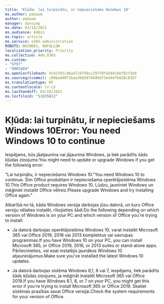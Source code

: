 ```yaml
---
title: 'Kļūda: lai turpinātu, ir nepieciešams Windows 10'
ms.author: pebaum
author: pebaum
manager: dansimp
ms.date: 03/16/2021
ms.audience: Admin
ms.topic: article
ms.service: o365-administration
ROBOTS: NOINDEX, NOFOLLOW
localization_priority: Priority
ms.collection: Adm_O365
ms.custom:
- "9797"
- "9005484"
ms.openlocfilehash: 4cd2191c46a4724750cc297f0fa59418ef82f3e0
ms.sourcegitcommit: c08bed4071baa3bb5879496df3ed44fb828c8367
ms.translationtype: MT
ms.contentlocale: lv-LV
ms.lasthandoff: 03/19/2021
ms.locfileid: "51035812"
---
```

# <a name="error-you-need-windows-10-to-continue"></a><span data-ttu-id="4c5b7-102">Kļūda: lai turpinātu, ir nepieciešams Windows 10</span><span class="sxs-lookup"><span data-stu-id="4c5b7-102">Error: You need Windows 10 to continue</span></span>

<span data-ttu-id="4c5b7-103">Iespējams, būs jāatjaunina vai jājaunina Windows, ja tiek parādīts šāds kļūdas ziņojums:</span><span class="sxs-lookup"><span data-stu-id="4c5b7-103">You might need to update or upgrade Windows if you get the following error:</span></span>

<span data-ttu-id="4c5b7-104">"Lai turpinātu, ir nepieciešams Windows 10.</span><span class="sxs-lookup"><span data-stu-id="4c5b7-104">"You need Windows 10 to continue.</span></span> <span data-ttu-id="4c5b7-105">Šim Office produktam ir nepieciešama operētājsistēma Windows 10.</span><span class="sxs-lookup"><span data-stu-id="4c5b7-105">This Office product requires Windows 10.</span></span> <span data-ttu-id="4c5b7-106">Lūdzu, jauniniet Windows un mēģiniet instalēt Office vēlreiz.</span><span class="sxs-lookup"><span data-stu-id="4c5b7-106">Please upgrade Windows and try installing Office again."</span></span>

<span data-ttu-id="4c5b7-107">Atkarībā no tā, kāda Windows versija darbojas jūsu datorā, un kuru Office versiju vēlaties instalēt, rīkojieties šādi:</span><span class="sxs-lookup"><span data-stu-id="4c5b7-107">Do the following depending on which version of Windows is on your PC and which version of Office you're trying to install:</span></span>

- <span data-ttu-id="4c5b7-108">Ja datorā darbojas operētājsistēma Windows 10, varat instalēt Microsoft 365 vai Office 2019, 2016 vai 2013 komplektus vai savrupas programmas.</span><span class="sxs-lookup"><span data-stu-id="4c5b7-108">If you have Windows 10 on your PC, you can install Microsoft 365, or Office 2019, 2016, or 2013 suites or stand-alone apps.</span></span> <span data-ttu-id="4c5b7-109">Pārliecinieties, vai esat instalējis jaunākos Windows 10 atjauninājumus.</span><span class="sxs-lookup"><span data-stu-id="4c5b7-109">Make sure you've installed the latest Windows 10 updates.</span></span>

- <span data-ttu-id="4c5b7-110">Ja datorā darbojas sistēma Windows 8,1, 8 vai 7, iespējams, tiek parādīts šāds kļūdas ziņojums, ja mēģināt instalēt Microsoft 365 vai Office 2019.</span><span class="sxs-lookup"><span data-stu-id="4c5b7-110">If you have Windows 8.1, 8, or 7 on your PC, you might get this error if you're trying to install Microsoft 365 or Office 2019.</span></span> <span data-ttu-id="4c5b7-111">Skatiet sistēmas prasības savai Office versijai.</span><span class="sxs-lookup"><span data-stu-id="4c5b7-111">Check the system requirements for your version of Office.</span></span>